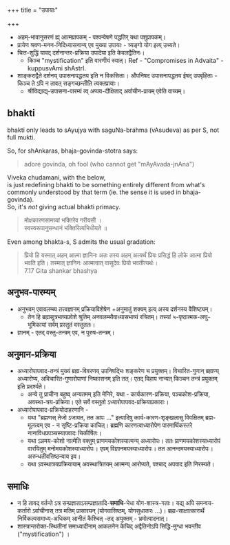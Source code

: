 +++
title = "उपायाः"

+++
- अहम्-भावानुसरणं ह्य् आत्मप्रापकम् - पश्वन्वेषणे पद्धतिर् यथा पशुप्रापकम्।
- प्रायेण श्रवण-मनन-निदिध्यासनान्य् एव मुख्या उपायाः - त्र्यङ्गो योग इत्य् उच्यते।
- चित्त-शुद्धिं यावद् दर्शनान्तर-प्रक्रिया उपादेया इति केवलद्वैतिनः।
  - किञ्च "mystification" इति वारणीयं स्यात्। Ref - "Compromises in Advaita" - kuppusvAmi shAstrI.
- शाङ्कराद्वैते दर्शनय् उपासनापद्धतय इति न विकसिताः। औपनिषद उपासनापद्धतय ईषद् उपबृंहिताः - किञ्च ते ऽपि न तावत् सङ्गच्छन्तीति त्यक्तप्रायाः।
  - श्रीविद्याद्य्-उपासना-पारम्यं त्व् अप्पय-दीक्षिताद् अर्वाचीन-प्रायम् एवेति वाच्यम्।

## bhakti
bhakti only leads to sAyujya with saguNa-brahma (vAsudeva) as per S, not full mukti.

So, for shAnkaras, bhaja-govinda-stotra says:

> adore govinda, oh fool (who cannot get "mAyAvada-jnAna")

Viveka chudamani, with the below,  
is just redefining bhakti to be something entirely different from what's commonly understood by that term (ie. the sense it is used in bhaja-govinda).  
So, it's _not_ giving actual bhakti primacy.

> मोक्षकारणसामग्र्यां भक्तिरेव गरीयसी ।   
स्वस्वरूपानुसन्धानं भक्तिरित्यभिधीयते ॥

Even among bhakta-s, S admits the usual gradation:

> प्रियो हि यस्मात् अहम् आत्मा ज्ञानिनः अतः तस्य अहम् अत्यर्थं प्रियः प्रसिद्धं हि लोके आत्मा प्रियो भवति इति। तस्मात् ज्ञानिनः आत्मत्वात् वासुदेवः प्रियो भवतीत्यर्थः।  
7.17 Gita shankar bhashya

## अनुभव-पारम्यम्
- अनुभवम् एवावलम्ब्य तत्त्वज्ञानम् प्रक्रियाविशेषेण +अनुमातुं शक्यम् इत्य् अस्य दर्शनस्य वैशिष्ट्यम्।
  - तेन हि ब्रह्मसूत्रभाष्यप्रवेशे श्रुतिम् अनवलम्ब्यैवाध्यासभाष्यं रचितम्। तस्यां ५-पृष्ठात्मक-लघु-भूमिकायां सर्वम् प्रस्तुतं वस्तुततः।
- ज्ञानम् - एतद् वस्तु-तन्त्रम् एव, न पुरुष-तन्त्रम्।

## अनुमान-प्रक्रिया
- अध्यारोपापवाद-तन्त्रं मुख्यं ब्रह्म-विवरणय् उपनिषद्भिः शङ्करेण च प्रयुक्तम्। विचारित-गुणान् ब्रह्मण्य् अध्यारोप्य, अविचारित-गुणारोपाणां निष्कासनम् इति तत्। एतद् विहाय नान्यत् किञ्चन तन्त्रं प्रयुक्तम् इति प्रदर्श्यते।
  - अन्ये तु प्राचीना बहुष्व् अन्यतमम् इति मेनिरे, यथा - कार्यकारण-प्रक्रिया, पञ्चकोश-प्रक्रिया, अवस्था-त्रय-प्रक्रिया। एते सर्वे वस्तुतो ऽध्यारोपापवद-प्रक्रियाप्रकाराः।
- अध्यारोपापवाद-प्रक्रियोदाहरणानि -
  - यथा "ब्रह्मणस् तेजो ऽजायत, तत आपः …" इत्यादिषु कार्य-कारण-शृङ्खलासु विवक्षितम् ब्रह्म-मूलत्वम् एव - न सृष्टि-प्रक्रिया काचित्। ब्रह्मणि कारणत्वाध्यारोपेण पारमार्थिकस्तरे नानाविधप्रपञ्चस्यापवादः चिकीर्षितः।
  - यथा ऽन्नमय-कोशो नात्मेति वक्तुम् प्राणमयकोशस्यात्मन्य् अध्यारोपः। ततः प्राणमयकोशस्याध्यारोपं वारयितुम् मनोमयकोशस्याध्यारोपः। एवम् विज्ञानमयस्याध्यारोपः। तत आनन्दमयस्याध्यारोपः। अरुन्धतीवसिष्ठन्याय इव।
  - यथा ऽवस्थात्रयप्रक्रियायाम् अवस्थात्रितयम् आत्मन्य् आरोप्यते, पश्चाद् अपवाद इति निरस्यते। 

## समाधिः
- न हि तावद् वर्तन्ते ऽत्र सम्प्रज्ञाताऽसम्प्रज्ञातादि-**समाधि**-भेधा योग-शास्त्र-गताः। यद्य् अपि समन्वय-कर्तारो ऽर्वाचीनास् तत्र मतिम् प्रासारयन् (योगवासिष्ठम्, योगसुधाकरः …)। ब्रह्म-साक्षात्कारार्थे निर्विकल्पसमाध्य्-अधिकम् आनीतं कैश्चित् -तद् अयुक्तम् - भ्रमोत्पादनात्।
- शास्त्रान्तरोक्त-स्थितीनां समाध्यादीनाम् आकलनेन केचिद् अद्वैतिनोऽपि सिद्धि-मुग्धा भवन्तीव ("mystification") ।